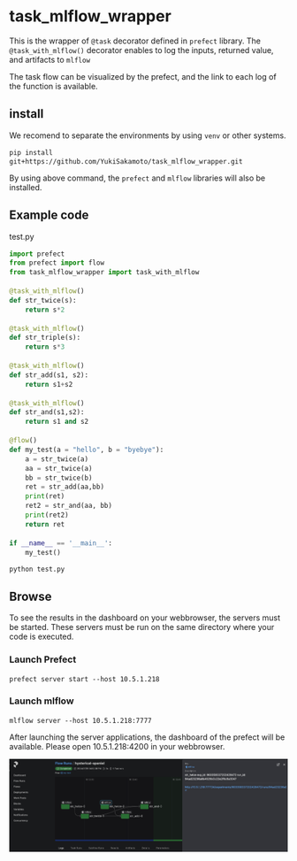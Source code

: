 # task_mlflow_wrapper

This is the wrapper of `@task` decorator defined in `prefect` library.
The `@task_with_mlflow()` decorator enables to log the inputs, returned value, and artifacts to `mlflow`

The task flow can be visualized by the prefect, and the link to each log of the function is available.

## install 

We recomend to separate the environments by using `venv` or other systems.

```
pip install git+https://github.com/YukiSakamoto/task_mlflow_wrapper.git
```

By using above command, the `prefect` and `mlflow` libraries will also be installed.

## Example code

test.py

```python
import prefect
from prefect import flow
from task_mlflow_wrapper import task_with_mlflow

@task_with_mlflow()
def str_twice(s):
    return s*2

@task_with_mlflow()
def str_triple(s):
    return s*3

@task_with_mlflow()
def str_add(s1, s2):
    return s1+s2

@task_with_mlflow()
def str_and(s1,s2):
    return s1 and s2

@flow()
def my_test(a = "hello", b = "byebye"):
    a = str_twice(a)
    aa = str_twice(a)
    bb = str_twice(b)
    ret = str_add(aa,bb)
    print(ret)
    ret2 = str_and(aa, bb)
    print(ret2)
    return ret

if __name__ == '__main__':
    my_test()
```

```
python test.py
```

## Browse

To see the results in the dashboard on your webbrowser, the servers must be started. 
These servers must be run on the same directory where your code is executed.

### Launch Prefect
```
prefect server start --host 10.5.1.218
```

### Launch mlflow

```
mlflow server --host 10.5.1.218:7777
```

After launching the server applications, the dashboard of the prefect will be available.
Please open 10.5.1.218:4200 in your webbrowser.

![screenshot](dashboard.png)
